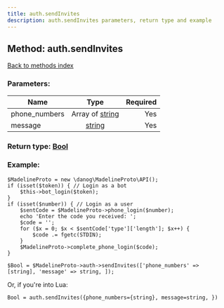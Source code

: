 ```yaml
---
title: auth.sendInvites
description: auth.sendInvites parameters, return type and example
---
```

## Method: auth.sendInvites  
[Back to methods index](index.md)


### Parameters:

| Name     |    Type       | Required |
|----------|:-------------:|---------:|
|phone\_numbers|Array of [string](../types/string.md) | Yes|
|message|[string](../types/string.md) | Yes|


### Return type: [Bool](../types/Bool.md)

### Example:


```
$MadelineProto = new \danog\MadelineProto\API();
if (isset($token)) { // Login as a bot
    $this->bot_login($token);
}
if (isset($number)) { // Login as a user
    $sentCode = $MadelineProto->phone_login($number);
    echo 'Enter the code you received: ';
    $code = '';
    for ($x = 0; $x < $sentCode['type']['length']; $x++) {
        $code .= fgetc(STDIN);
    }
    $MadelineProto->complete_phone_login($code);
}

$Bool = $MadelineProto->auth->sendInvites(['phone_numbers' => [string], 'message' => string, ]);
```

Or, if you're into Lua:

```
Bool = auth.sendInvites({phone_numbers={string}, message=string, })
```

